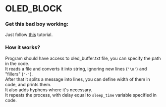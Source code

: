 # OLED_BLOCK

### Get this bad boy working:  
Just follow [this](https://www.raspberrypi-spy.co.uk/2018/04/i2c-oled-display-module-with-raspberry-pi/) tutorial.

### How it works?
Program should have access to oled_buffer.txt file, you can specify the path in the code.  
It reads a file and converts it into string, ignoring new lines (`'\n'`) and "fillers" (`'-'`).  
After that it splits a message into lines, you can define width of them in code, and prints them.  
It also adds hyphens where it's necessary.  
It repeats the process, with delay equal to `sleep_time` variable specified in code.

